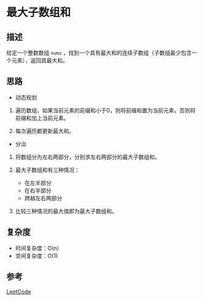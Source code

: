 # 最大子数组和

## 描述

给定一个整数数组 `nums` ，找到一个具有最大和的连续子数组（子数组最少包含一个元素），返回其最大和。

## 思路
- 动态规划
1. 遍历数组，如果当前元素的前缀和小于0，则将前缀和置为当前元素，否则将前缀和加上当前元素。

2. 每次遍历都更新最大和。

- 分治
1. 将数组分为左右两部分，分别求左右两部分的最大子数组和。

2. 最大子数组和有三种情况：
    - 在左半部分
    - 在右半部分
    - 跨越左右两部分

3. 比较三种情况的最大值即为最大子数组和。

## 复杂度

- 时间复杂度：O(n)
- 空间复杂度：O(1)

## 参考

[LeetCode](https://leetcode-cn.com/problems/maximum-subarray)
